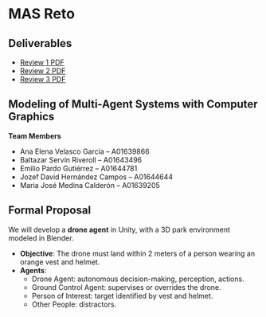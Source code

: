 # MAS Reto

## Deliverables  
- [Review 1 PDF](Review1.pdf)
- [Review 2 PDF](Review2.pdf)
- [Review 3 PDF](Review3.pdf)

## Modeling of Multi-Agent Systems with Computer Graphics  
**Team Members**  
- Ana Elena Velasco García – A01639866  
- Baltazar Servín Riveroll – A01643496  
- Emilio Pardo Gutiérrez – A01644781  
- Jozef David Hernández Campos – A01644644  
- Maria José Medina Calderón – A01639205  

## Formal Proposal  
We will develop a **drone agent** in Unity, with a 3D park environment modeled in Blender.  

- **Objective**: The drone must land within 2 meters of a person wearing an orange vest and helmet.  
- **Agents**:  
  - Drone Agent: autonomous decision-making, perception, actions.  
  - Ground Control Agent: supervises or overrides the drone.  
  - Person of Interest: target identified by vest and helmet.  
  - Other People: distractors.  